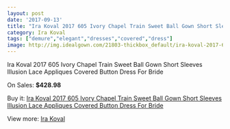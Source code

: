 ```yaml
---
layout: post
date: '2017-09-13'
title: "Ira Koval 2017 605 Ivory Chapel Train Sweet Ball Gown Short Sleeves Illusion Lace Appliques Covered Button Dress For Bride"
category: Ira Koval
tags: ["demure","elegant","dresses","covered","dress"]
image: http://img.idealgown.com/21803-thickbox_default/ira-koval-2017-605-ivory-chapel-train-sweet-ball-gown-short-sleeves-illusion-lace-appliques-covered-button-dress-for-bride.jpg
---
```

Ira Koval 2017 605 Ivory Chapel Train Sweet Ball Gown Short Sleeves Illusion Lace Appliques Covered Button Dress For Bride

On Sales: **$428.98**
<a href="https://www.idealgown.com/en/ira-koval/8213-ira-koval-2017-605-ivory-chapel-train-sweet-ball-gown-short-sleeves-illusion-lace-appliques-covered-button-dress-for-bride.html"><amp-img layout="responsive" width="600" height="600" src="//img.idealgown.com/21803-thickbox_default/ira-koval-2017-605-ivory-chapel-train-sweet-ball-gown-short-sleeves-illusion-lace-appliques-covered-button-dress-for-bride.jpg" alt="Ira Koval 2017 605 Ivory Chapel Train Sweet Ball Gown Short Sleeves Illusion Lace Appliques Covered Button Dress For Bride 0" /></a>
<a href="https://www.idealgown.com/en/ira-koval/8213-ira-koval-2017-605-ivory-chapel-train-sweet-ball-gown-short-sleeves-illusion-lace-appliques-covered-button-dress-for-bride.html"><amp-img layout="responsive" width="600" height="600" src="//img.idealgown.com/21809-thickbox_default/ira-koval-2017-605-ivory-chapel-train-sweet-ball-gown-short-sleeves-illusion-lace-appliques-covered-button-dress-for-bride.jpg" alt="Ira Koval 2017 605 Ivory Chapel Train Sweet Ball Gown Short Sleeves Illusion Lace Appliques Covered Button Dress For Bride 1" /></a>
<a href="https://www.idealgown.com/en/ira-koval/8213-ira-koval-2017-605-ivory-chapel-train-sweet-ball-gown-short-sleeves-illusion-lace-appliques-covered-button-dress-for-bride.html"><amp-img layout="responsive" width="600" height="600" src="//img.idealgown.com/21808-thickbox_default/ira-koval-2017-605-ivory-chapel-train-sweet-ball-gown-short-sleeves-illusion-lace-appliques-covered-button-dress-for-bride.jpg" alt="Ira Koval 2017 605 Ivory Chapel Train Sweet Ball Gown Short Sleeves Illusion Lace Appliques Covered Button Dress For Bride 2" /></a>
<a href="https://www.idealgown.com/en/ira-koval/8213-ira-koval-2017-605-ivory-chapel-train-sweet-ball-gown-short-sleeves-illusion-lace-appliques-covered-button-dress-for-bride.html"><amp-img layout="responsive" width="600" height="600" src="//img.idealgown.com/21807-thickbox_default/ira-koval-2017-605-ivory-chapel-train-sweet-ball-gown-short-sleeves-illusion-lace-appliques-covered-button-dress-for-bride.jpg" alt="Ira Koval 2017 605 Ivory Chapel Train Sweet Ball Gown Short Sleeves Illusion Lace Appliques Covered Button Dress For Bride 3" /></a>
<a href="https://www.idealgown.com/en/ira-koval/8213-ira-koval-2017-605-ivory-chapel-train-sweet-ball-gown-short-sleeves-illusion-lace-appliques-covered-button-dress-for-bride.html"><amp-img layout="responsive" width="600" height="600" src="//img.idealgown.com/21806-thickbox_default/ira-koval-2017-605-ivory-chapel-train-sweet-ball-gown-short-sleeves-illusion-lace-appliques-covered-button-dress-for-bride.jpg" alt="Ira Koval 2017 605 Ivory Chapel Train Sweet Ball Gown Short Sleeves Illusion Lace Appliques Covered Button Dress For Bride 4" /></a>
<a href="https://www.idealgown.com/en/ira-koval/8213-ira-koval-2017-605-ivory-chapel-train-sweet-ball-gown-short-sleeves-illusion-lace-appliques-covered-button-dress-for-bride.html"><amp-img layout="responsive" width="600" height="600" src="//img.idealgown.com/21805-thickbox_default/ira-koval-2017-605-ivory-chapel-train-sweet-ball-gown-short-sleeves-illusion-lace-appliques-covered-button-dress-for-bride.jpg" alt="Ira Koval 2017 605 Ivory Chapel Train Sweet Ball Gown Short Sleeves Illusion Lace Appliques Covered Button Dress For Bride 5" /></a>
<a href="https://www.idealgown.com/en/ira-koval/8213-ira-koval-2017-605-ivory-chapel-train-sweet-ball-gown-short-sleeves-illusion-lace-appliques-covered-button-dress-for-bride.html"><amp-img layout="responsive" width="600" height="600" src="//img.idealgown.com/21804-thickbox_default/ira-koval-2017-605-ivory-chapel-train-sweet-ball-gown-short-sleeves-illusion-lace-appliques-covered-button-dress-for-bride.jpg" alt="Ira Koval 2017 605 Ivory Chapel Train Sweet Ball Gown Short Sleeves Illusion Lace Appliques Covered Button Dress For Bride 6" /></a>

Buy it: [Ira Koval 2017 605 Ivory Chapel Train Sweet Ball Gown Short Sleeves Illusion Lace Appliques Covered Button Dress For Bride](https://www.idealgown.com/en/ira-koval/8213-ira-koval-2017-605-ivory-chapel-train-sweet-ball-gown-short-sleeves-illusion-lace-appliques-covered-button-dress-for-bride.html "Ira Koval 2017 605 Ivory Chapel Train Sweet Ball Gown Short Sleeves Illusion Lace Appliques Covered Button Dress For Bride")

View more: [Ira Koval](https://www.idealgown.com/en/163-ira-koval "Ira Koval")